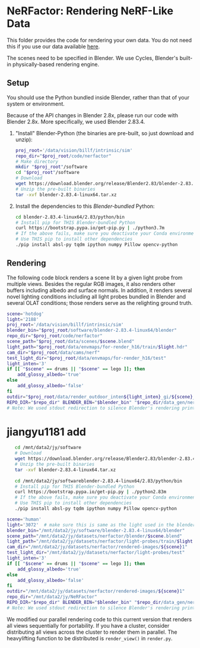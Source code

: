 # NeRFactor: Rendering NeRF-Like Data

This folder provides the code for rendering your own data. You do not need this
if you use our data available [here](https://github.com/google/nerfactor#data).

The scenes need to be specified in Blender. We use Cycles, Blender's built-in
physically-based rendering engine.


## Setup

You should use the Python bundled inside Blender, rather than that of your
system or environment.

Because of the API changes in Blender 2.8x, please run our code with
Blender 2.8x. More specifically, we used Blender 2.83.4.

1. "Install" Blender-Python (the binaries are pre-built, so just download
   and unzip):
    ```bash
    proj_root='/data/vision/billf/intrinsic/sim'
    repo_dir="$proj_root/code/nerfactor"
    # Make directory
    mkdir "$proj_root"/software
    cd "$proj_root"/software
    # Download
    wget https://download.blender.org/release/Blender2.83/blender-2.83.4-linux64.tar.xz
    # Unzip the pre-built binaries
    tar -xvf blender-2.83.4-linux64.tar.xz
    ```

1. Install the dependencies to this *Blender-bundled* Python:
    ```bash
    cd blender-2.83.4-linux64/2.83/python/bin
    # Install pip for THIS Blender-bundled Python
    curl https://bootstrap.pypa.io/get-pip.py | ./python3.7m
    # If the above fails, make sure you deactivate your Conda environment
    # Use THIS pip to install other dependencies
    ./pip install absl-py tqdm ipython numpy Pillow opencv-python
    ```


## Rendering

The following code block renders a scene lit by a given light probe from
multiple views. Besides the regular RGB images, it also renders other buffers
including albedo and surface normals. In addition, it renders several novel
lighting conditions including all light probes bundled in Blender and several
OLAT conditions; those renders serve as the relighting ground truth.

```bash
scene='hotdog'
light='2188'
proj_root='/data/vision/billf/intrinsic/sim'
blender_bin="$proj_root/software/blender-2.83.4-linux64/blender"
repo_dir="$proj_root/code/nerfactor"
scene_path="$proj_root/data/scenes/$scene.blend"
light_path="$proj_root/data/envmaps/for-render_h16/train/$light.hdr"
cam_dir="$proj_root/data/cams/nerf"
test_light_dir="$proj_root/data/envmaps/for-render_h16/test"
light_inten='3'
if [[ "$scene" == drums || "$scene" == lego ]]; then
    add_glossy_albedo='true'
else
    add_glossy_albedo='false'
fi
outdir="$proj_root/data/render_outdoor_inten${light_inten}_gi/${scene}_${light}"
REPO_DIR="$repo_dir" BLENDER_BIN="$blender_bin" "$repo_dir/data_gen/nerf_synth/render_run.sh" --scene_path="$scene_path" --light_path="$light_path" --cam_dir="$cam_dir" --test_light_dir="$test_light_dir" --light_inten="$light_inten" --add_glossy_albedo="$add_glossy_albedo" --outdir="$outdir" 1> /dev/null
# Note: We used stdout redirection to silence Blender's rendering prints
```

# jiangyu1181 add
```bash
   cd /mnt/data2/jy/software
   # Download
   wget https://download.blender.org/release/Blender2.83/blender-2.83.4-linux64.tar.xz
   # Unzip the pre-built binaries
   tar -xvf blender-2.83.4-linux64.tar.xz
   
   cd /mnt/data2/jy/softwareblender-2.83.4-linux64/2.83/python/bin
   # Install pip for THIS Blender-bundled Python
   curl https://bootstrap.pypa.io/get-pip.py | ./python2.83m
   # If the above fails, make sure you deactivate your Conda environment
   # Use THIS pip to install other dependencies
   ./pip install absl-py tqdm ipython numpy Pillow opencv-python
```

```bash
scene='human'
light='3072'  # make sure this is same as the light used in the blender!
blender_bin="/mnt/data2/jy/software/blender-2.83.4-linux64/blender"
scene_path="/mnt/data2/jy/datasets/nerfactor/blender/$scene.blend"
light_path="/mnt/data2/jy/datasets/nerfactor/light-probes/train/$light.hdr"
cam_dir="/mnt/data2/jy/datasets/nerfactor/rendered-images/${scene}1"
test_light_dir="/mnt/data2/jy/datasets/nerfactor/light-probes/test"
light_inten='3'
if [[ "$scene" == drums || "$scene" == lego ]]; then
    add_glossy_albedo='true'
else
    add_glossy_albedo='false'
fi
outdir="/mnt/data2/jy/datasets/nerfactor/rendered-images/${scene}1"
repo_dir="/mnt/data2/jy/NeRFactor"
REPO_DIR="$repo_dir" BLENDER_BIN="$blender_bin" "$repo_dir/data_gen/nerf_synth/render_run.sh" --scene_path="$scene_path" --light_path="$light_path" --cam_dir="$cam_dir" --test_light_dir="$test_light_dir" --light_inten="$light_inten" --add_glossy_albedo="$add_glossy_albedo" --outdir="$outdir" 1> /dev/null
# Note: We used stdout redirection to silence Blender's rendering prints
```

We modified our parallel rendering code to this current version that renders all
views sequentially for portability. If you have a cluster, consider distributing
all views across the cluster to render them in parallel. The heavylifting
function to be distributed is `render_view()` in `render.py`.
